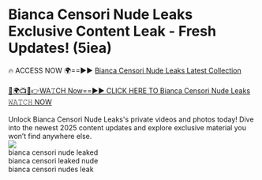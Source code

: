 # Bianca Censori Nude Leaks Exclusive Content Leak - Fresh Updates! (5iea)

🔥 ACCESS NOW 🌍==►► <a href="https://tinyurl.com/2mz8nhtm" rel="nofollow">Bianca Censori Nude Leaks Latest Collection</a>
<br><br>
[🔴🌍📺📱👉WA𝚃CH Now==►► CLICK HERE TO Bianca Censori Nude Leaks 𝚆𝙰𝚃𝙲𝙷 NOW](https://tinyurl.com/2mz8nhtm)
<br><br>
Unlock Bianca Censori Nude Leaks's private videos and photos today! Dive into the newest 2025 content updates and explore exclusive material you won’t find anywhere else.
<br>
<a href="https://tinyurl.com/2mz8nhtm" rel="nofollow" data-target="animated-image.originalLink"><img src="https://camo.githubusercontent.com/8a4f000d20f83aca3bf7ec5f350d767afa0574a8a352519fd8cfa583a6f93a33/68747470733a2f2f692e696d6775722e636f6d2f644a486b345a712e676966" data-canonical-src="https://i.imgur.com/dJHk4Zq.gif" style="max-width: 100%; display: inline-block;" data-target="animated-image.originalImage"></a>
<br>
bianca censori nude leaked<br>
bianca censori leaked nude<br>
bianca censori nudes leak